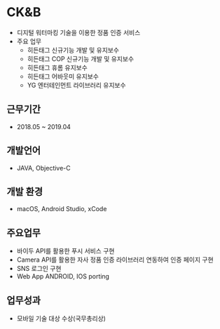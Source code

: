 # CK&B
- 디지털 워터마킹 기술을 이용한 정품 인증 서비스
- 주요 업무
  - 히든태그 신규기능 개발 및 유지보수
  - 히든태그 COP 신규기능 개발 및 유지보수
  - 히든태그 휴롬 유지보수
  - 히든태그 어바웃미 유지보수
  - YG 엔터테인먼트 라이브러리 유지보수

## 근무기간
- 2018.05 ~ 2019.04

## 개발언어
- JAVA, Objective-C

## 개발 환경
- macOS, Android Studio, xCode

## 주요업무
- 바이두 API를 활용한 푸시 서비스 구현
- Camera API를 활용한 자사 정품 인증 라이브러리 연동하여 인증 페이지 구현
- SNS 로그인 구현
- Web App ANDROID, IOS porting

## 업무성과
 - 모바일 기술 대상 수상(국무총리상)
